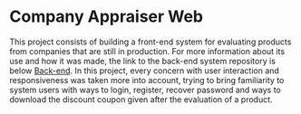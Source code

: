# Company Appraiser Web

This project consists of building a front-end system for evaluating products from companies that are still in production. For more information about its use and how it was made, the link to the back-end system repository is below [Back-end](https://github.com/vinicius-ricardoADS/company-appraiser-server). In this project, every concern with user interaction and responsiveness was taken more into account, trying to bring familiarity to system users with ways to login, register, recover password and ways to download the discount coupon given after the evaluation of a product.
